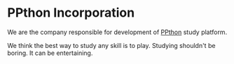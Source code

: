# PPthon Incorporation

We are the company responsible for development of [PPthon](https://ppthon.com) study platform. 

We think the best way to study any skill is to play. Studying shouldn't be boring. It can be entertaining.
